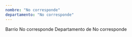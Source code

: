 ```yaml
---
nombre: "No corresponde"
departamento: "No corresponde"
---
```


Barrio No corresponde
Departamento de No corresponde

